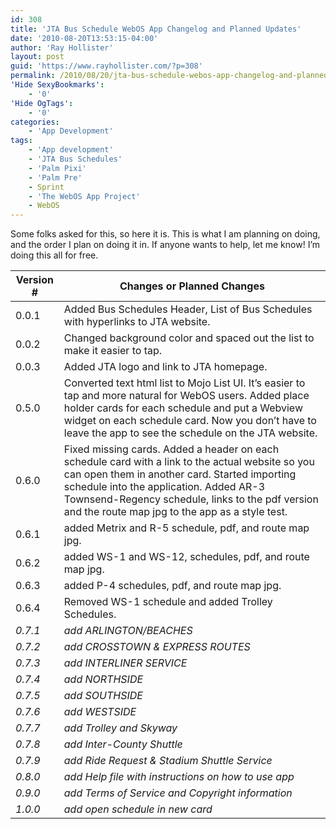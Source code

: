 ```yaml
---
id: 308
title: 'JTA Bus Schedule WebOS App Changelog and Planned Updates'
date: '2010-08-20T13:53:15-04:00'
author: 'Ray Hollister'
layout: post
guid: 'https://www.rayhollister.com/?p=308'
permalink: /2010/08/20/jta-bus-schedule-webos-app-changelog-and-planned-updates/
'Hide SexyBookmarks':
    - '0'
'Hide OgTags':
    - '0'
categories:
    - 'App Development'
tags:
    - 'App development'
    - 'JTA Bus Schedules'
    - 'Palm Pixi'
    - 'Palm Pre'
    - Sprint
    - 'The WebOS App Project'
    - WebOS
---
```


Some folks asked for this, so here it is. This is what I am planning on doing, and the order I plan on doing it in. If anyone wants to help, let me know! I’m doing this all for free.

| Version # | Changes or Planned Changes |
|---|---|
| 0.0.1 | Added Bus Schedules Header, List of Bus Schedules with hyperlinks to JTA website. |
| 0.0.2 | Changed background color and spaced out the list to make it easier to tap. |
| 0.0.3 | Added JTA logo and link to JTA homepage. |
| 0.5.0 | Converted text html list to Mojo List UI. It’s easier to tap and more natural for WebOS users. Added place holder cards for each schedule and put a Webview widget on each schedule card. Now you don’t have to leave the app to see the schedule on the JTA website. |
| 0.6.0 | Fixed missing cards. Added a header on each schedule card with a link to the actual website so you can open them in another card. Started importing schedule into the application. Added AR-3 Townsend-Regency schedule, links to the pdf version and the route map jpg to the app as a style test. |
| 0.6.1 | added Metrix and R-5 schedule, pdf, and route map jpg. |
| 0.6.2 | added WS-1 and WS-12, schedules, pdf, and route map jpg. |
| 0.6.3 | added P-4 schedules, pdf, and route map jpg. |
| 0.6.4 | Removed WS-1 schedule and added Trolley Schedules. |
| *0.7.1* | *add ARLINGTON/BEACHES* |
| *0.7.2* | *add CROSSTOWN &amp; EXPRESS ROUTES* |
| *0.7.3* | *add INTERLINER SERVICE* |
| *0.7.4* | *add NORTHSIDE* |
| *0.7.5* | *add SOUTHSIDE* |
| *0.7.6* | *add WESTSIDE* |
| *0.7.7* | *add Trolley and Skyway* |
| *0.7.8* | *add Inter-County Shuttle* |
| *0.7.9* | *add Ride Request &amp; Stadium Shuttle Service* |
| *0.8.0* | *add Help file with instructions on how to use app* |
| *0.9.0* | *add Terms of Service and Copyright information* |
| *1.0.0* | *add open schedule in new card* |